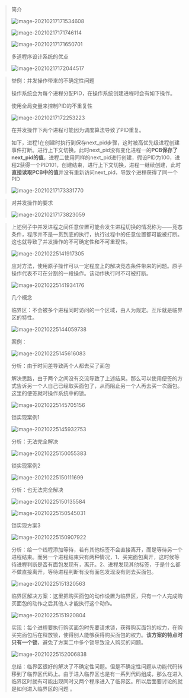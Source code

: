 > 简介
>
> ![image-20210217171534608](image\image-20210217171534608.png)
>
> ![image-20210217171746114](image\image-20210217171746114.png)
>
> ![image-20210217171650701](image\image-20210217171650701.png)
>
> 多道程序设计系统的优点
>
> ![image-20210217172044517](image\image-20210217172044517.png)

> 举例：并发操作带来的不确定性问题
>
> 操作系统会为每个进程分配PID，在操作系统创建进程时会有如下操作。
>
> 使用全局变量来控制PID的不重复性
>
> ![image-20210217172253223](image\image-20210217172253223.png)
>
> 在并发操作下两个进程可能因为调度算法导致了PID重复。
>
> 如下，进程1在创建时执行到保存next_pid步骤，这时被高优先级进程创建事件打断。进行上下文切换。此时next_pid没有变化进程一的**PCB保存了next_pid的值**，进程二使用同样的next_pid进行创建，假设PID为100，进程2获得一个PID101，创建结束，进行上下文切换，进程一继续创建，此时**直接读取PCB中的值**并没有重新访问next_pid，导致个进程获得了同一个PID
>
> ![image-20210217173331770](image\image-20210217173331770.png)

> 对并发操作的要求
>
> ![image-20210217173823059](image\image-20210217173823059.png)

> 上述例子中并发进程之间任意位置可能会发生进程切换的情况称为——竞态条件，程序并不是一贯到底的执行，执行过程中的任意位置都可能被打断。这也就导致了并发操作的不可确定性和不可重现性。
>
> ![image-20210225141917305](image\image-20210225141917305.png)
>
> 应对方法，使用原子操作可以一定程度上的解决竞态条件带来的问题。原子操作代表不可在分割的一段操作。该动作执行时不可被打断。
>
> ![image-20210225141934176](image\image-20210225141934176.png)
>
> 几个概念
>
> 临界区：不会被多个进程同时访问的一个区域，由人为规定。互斥就是临界区的特性。
>
> ![image-20210225144059738](image\image-20210225144059738.png)
>
> 案例：
>
> ![image-20210225145616083](image\image-20210225145616083.png)
>
> 分析：由于时间差导致两个人都去买了面包
>
> 解决思路，由于两个之间没有交流导致了上述结果。那么可以使用便签的方式告诉另一个人自己已经取买面包了，从而阻止另一个人再去买一次面包。这里的便签就时操作系统中的锁。
>
> ![image-20210225145705156](image\image-20210225145705156.png)
>
> 锁实现案例1
>
> ![image-20210225145932753](image\image-20210225145932753.png)
>
> 分析：无法完全解决
>
> ![image-20210225150055383](image\image-20210225150055383.png)
>
> 锁实现案例2
>
> ![image-20210225150111699](image\image-20210225150111699.png)
>
> 分析：也无法完全解决
>
> ![image-20210225150135584](image\image-20210225150135584.png)
>
> ![image-20210225150545031](image\image-20210225150545031.png)
>
> 锁实现方案3
>
> ![image-20210225150907922](image\image-20210225150907922.png)
>
> 分析：给一个线程添加等待，若有其他标签不会直接离开，而是等待另一个进程结束。而另一个进程结束只有两种情况，1、买完面包离开，这时候等待进程判断是否有面包发现有，离开。2、进程发现其他标签，于是什么都不做直接离开，等待进程判断有没有面包发现没有则去买面包。
>
> ![image-20210225151320563](image\image-20210225151320563.png)
>
> 临界区解决方案：这里把购买面包的动作设置为临界区，只有一个人完成购买面包的动作之后其他人才能执行这个动作。
>
> ![image-20210225151920804](image\image-20210225151920804.png)
>
> 实现：每个进程要执行购买面包时先要请求锁，获得购买面包的权力，在购买完面包后在释放锁，使得别人能够获得购买面包的权力。**该方案的特点时只有一个锁**，避免了方案二中多个锁导致没人购买的问题。
>
> ![image-20210225152006838](image\image-20210225152006838.png)
>
> 总结：临界区很好的解决了不确定性问题。但是不确定性问题从功能代码转移到了临界区代码上。由于进入临界区也是有一系列代码组成，那么在进入临界区时就有可能出现同时又两个程序进入了临界区。所以后面要讨论的就是如何进入临界区的问题 。

